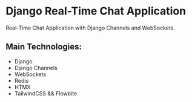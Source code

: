 # Django Real-Time Chat Application
Real-Time Chat Application with Django Channels and WebSockets.

## Main Technologies:
- Django
- Django Channels
- WebSockets
- Redis
- HTMX
- TailwindCSS && Flowbite

  
